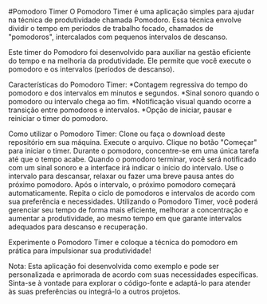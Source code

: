#Pomodoro Timer
O Pomodoro Timer é uma aplicação simples para ajudar na técnica de produtividade chamada Pomodoro. Essa técnica envolve dividir o tempo em períodos de trabalho focado, chamados de "pomodoros", intercalados com pequenos intervalos de descanso.

Este timer do Pomodoro foi desenvolvido para auxiliar na gestão eficiente do tempo e na melhoria da produtividade. Ele permite que você execute o pomodoro e os intervalos (períodos de descanso).

Características do Pomodoro Timer:
*Contagem regressiva do tempo do pomodoro e dos intervalos em minutos e segundos.
*Sinal sonoro quando o pomodoro ou intervalo chega ao fim.
*Notificação visual quando ocorre a transição entre pomodoros e intervalos.
*Opção de iniciar, pausar e reiniciar o timer do pomodoro.

Como utilizar o Pomodoro Timer:
Clone ou faça o download deste repositório em sua máquina.
Execute o arquivo.
Clique no botão "Começar" para iniciar o timer.
Durante o pomodoro, concentre-se em uma única tarefa até que o tempo acabe.
Quando o pomodoro terminar, você será notificado com um sinal sonoro e a interface irá indicar o início do intervalo.
Use o intervalo para descansar, relaxar ou fazer uma breve pausa antes do próximo pomodoro.
Após o intervalo, o próximo pomodoro começará automaticamente.
Repita o ciclo de pomodoros e intervalos de acordo com sua preferência e necessidades.
Utilizando o Pomodoro Timer, você poderá gerenciar seu tempo de forma mais eficiente, melhorar a concentração e aumentar a produtividade, ao mesmo tempo em que garante intervalos adequados para descanso e recuperação.

Experimente o Pomodoro Timer e coloque a técnica do pomodoro em prática para impulsionar sua produtividade!

Nota: Esta aplicação foi desenvolvida como exemplo e pode ser personalizada e aprimorada de acordo com suas necessidades específicas. Sinta-se à vontade para explorar o código-fonte e adaptá-lo para atender às suas preferências ou integrá-lo a outros projetos.
